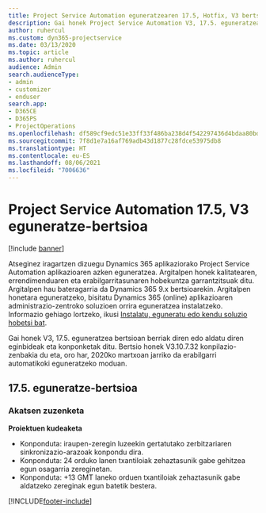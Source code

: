 ```yaml
---
title: Project Service Automation eguneratzearen 17.5, Hotfix, V3 bertsioko berrikuntzak edo aldaketak
description: Gai honek Project Service Automation V3, 17.5. eguneratzean erabilgarri dauden eginbideak eta konponketak ditu.
author: ruhercul
ms.custom: dyn365-projectservice
ms.date: 03/13/2020
ms.topic: article
ms.author: ruhercul
audience: Admin
search.audienceType:
- admin
- customizer
- enduser
search.app:
- D365CE
- D365PS
- ProjectOperations
ms.openlocfilehash: df589cf9edc51e33ff33f486ba238d4f542297436d4bdaa80bd8af59b65e7481
ms.sourcegitcommit: 7f8d1e7a16af769adb43d1877c28fdce53975db8
ms.translationtype: HT
ms.contentlocale: eu-ES
ms.lasthandoff: 08/06/2021
ms.locfileid: "7006636"
---
```

# <a name="project-service-automation-update-release-175-v3"></a>Project Service Automation 17.5, V3 eguneratze-bertsioa

[!include [banner](../includes/psa-now-project-operations.md)]

Atseginez iragartzen dizuegu Dynamics 365 aplikaziorako Project Service Automation aplikazioaren azken eguneratzea. Argitalpen honek kalitatearen, errendimenduaren eta erabilgarritasunaren hobekuntza garrantzitsuak ditu.  Argitalpen hau bateragarria da Dynamics 365 9.x bertsioarekin. Argitalpen honetara eguneratzeko, bisitatu Dynamics 365 (online) aplikazioaren administrazio-zentroko soluzioen orrira eguneratzea instalatzeko. Informazio gehiago lortzeko, ikusi [Instalatu, eguneratu edo kendu soluzio hobetsi bat](/power-platform/admin/install-remove-preferred-solution).

Gai honek V3, 17.5. eguneratzea bertsioan berriak diren edo aldatu diren eginbideak eta konponketak ditu. Bertsio honek V3.10.7.32 konpilazio-zenbakia du eta, oro har, 2020ko martxoan jarriko da erabilgarri automatikoki eguneratzeko moduan.


## <a name="update-release-175"></a>17.5. eguneratze-bertsioa

### <a name="bug-fixes"></a>Akatsen zuzenketa


**Proiektuen kudeaketa**

- Konponduta: iraupen-zeregin luzeekin gertatutako zerbitzariaren sinkronizazio-arazoak konpondu dira.
- Konponduta: 24 orduko lanen txantiloiak zehaztasunik gabe gehitzea egun osagarria zereginetan.
- Konponduta: +13 GMT laneko orduen txantiloiak zehaztasunik gabe aldatzeko zereginak egun batetik bestera.



[!INCLUDE[footer-include](../includes/footer-banner.md)]